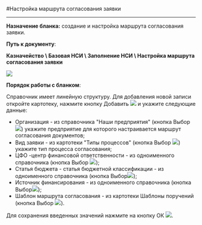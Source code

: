 ﻿#Настройка маршрута согласования заявки

----------
**Назначение бланка:**  создание и настройка маршрута согласования заявки.

**Путь к документу**:

**Казначейство \ Базовая НСИ \ Заполнение НСИ \ Настройка маршрута согласования заявки**


![](topic:AddFiles.Screenshot_1776.jpg)

**Порядок работы с бланком**:

Справочник имеет линейную структуру. Для добавления новой записи откройте картотеку, нажмите кнопку Добавить ![](topic:CashFlow.AddFiles.Btn_Add.png) и укажите следующие данные:

* Организация - из справочника "Наши предприятия"   (кнопка Выбор ![](topic:CashFlow.AddFiles.Btn_select.png)) укажите предприятие для которого настраивается маршрут согласования документов;
* Вид заявки - из картотеки "Типы процессов"  (кнопка Выбор  ![](topic:AddFiles.Btn_select.png)) укажите тип процесса согласования;
* ЦФО -центр финансовой ответственности - из одноименного справочника  (кнопка Выбор ![](topic:AddFiles.Btn_select.png));
* Статья бюджета - статья бюджетной классификации -  из одноименного справочника  (кнопка Выбор![](topic:AddFiles.Btn_select.png));
* Источник финансирования - из одноименного справочника  (кнопка Выбор![](topic:AddFiles.Btn_select.png));
* Шаблон маршрута согласования - из картотеки Шаблоны поручений  (кнопка Выбор ![](topic:AddFiles.Btn_select.png)).

Для сохранения введенных значений нажмите на кнопку ОК ![](topic:CashFlow.AddFiles.Btn_Post.png).